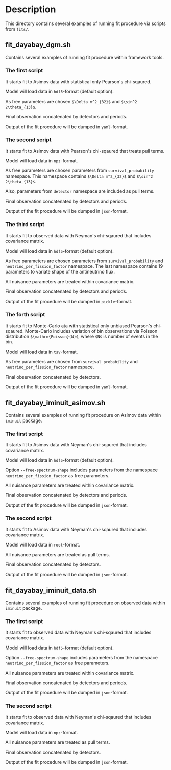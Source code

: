 # Description

This directory contains several examples of running fit procedure via scripts from `fits/`.

## fit_dayabay_dgm.sh

Contains several examples of running fit procedure within framework tools.

### The first script

It starts fit to Asimov data with statistical only Pearson's chi-sqaured.

Model will load data in `hdf5`-format (default option).

As free parameters are chosen `$\Delta m^2_{32}$` and `$\sin^2 2\theta_{13}$`.

Final observation concatenated by detectors and periods.

Output of the fit procedure will be dumped in `yaml`-format.

### The second script

It starts fit to Asimov data with Pearson's chi-sqaured that treats pull terms.

Model will load data in `npz`-format.

As free parameters are chosen parameters from `survival_probability` namespace. This namespace contains `$\Delta m^2_{32}$` and `$\sin^2 2\theta_{13}$`.

Also, parameters from `detector` namespace are included as pull terms.

Final observation concatenated by detectors and periods.

Output of the fit procedure will be dumped in `json`-format.

### The third script

It starts fit to observed data with Neyman's chi-sqaured that includes covariance matrix.

Model will load data in `hdf5`-format (default option).

As free parameters are chosen parameters from `survival_probability` and `neutrino_per_fission_factor` namespace. The last namespace contains 19 parameters to variate shape of the antineutrino flux.

All nuisance parameters are treated within covariance matrix.

Final observation concatenated by detectors and periods.

Output of the fit procedure will be dumped in `pickle`-format.


### The forth script

It starts fit to Monte-Carlo ata with statistical only unbiased Pearson's chi-sqaured. Monte-Carlo includes variation of bin observations via Poisson distribution `$\mathrm{Poisson}(N)$`, where `$N$` is number of events in the bin.

Model will load data in `tsv`-format.

As free parameters are chosen from `survival_probability` and `neutrino_per_fission_factor` namespace.

Final observation concatenated by detectors.

Output of the fit procedure will be dumped in `yaml`-format.


## fit_dayabay_iminuit_asimov.sh

Contains several examples of running fit procedure on Asimov data within `iminuit` package.

### The first script

It starts fit to Asimov data with Neyman's chi-sqaured that includes covariance matrix.

Model will load data in `hdf5`-format (default option).

Option `--free-spectrum-shape` includes parameters from the namespace `neutrino_per_fission_factor` as free parameters.

All nuisance parameters are treated within covariance matrix.

Final observation concatenated by detectors and periods.

Output of the fit procedure will be dumped in `json`-format.

### The second script

It starts fit to Asimov data with Neyman's chi-sqaured that includes covariance matrix.

Model will load data in `root`-format.

All nuisance parameters are treated as pull terms.

Final observation concatenated by detectors.

Output of the fit procedure will be dumped in `json`-format.

## fit_dayabay_iminuit_data.sh

Contains several examples of running fit procedure on observed data within `iminuit` package.

### The first script

It starts fit to observed data with Neyman's chi-sqaured that includes covariance matrix.

Model will load data in `hdf5`-format (default option).

Option `--free-spectrum-shape` includes parameters from the namespace `neutrino_per_fission_factor` as free parameters.

All nuisance parameters are treated within covariance matrix.

Final observation concatenated by detectors and periods.

Output of the fit procedure will be dumped in `json`-format.

### The second script

It starts fit to observed data with Neyman's chi-sqaured that includes covariance matrix.

Model will load data in `npz`-format.

All nuisance parameters are treated as pull terms.

Final observation concatenated by detectors.

Output of the fit procedure will be dumped in `json`-format.


